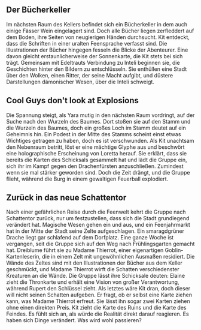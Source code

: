 ## Der Bücherkeller

Im nächsten Raum des Kellers befindet sich ein Bücherkeller in dem auch einige Fässer Wein eingelagert sind. Doch alle Bücher liegen zerfleddert auf dem Boden, ihre Seiten von neugierigen Händen durchsucht.  Kit entdeckt, dass die Schriften in einer uralten Feensprache verfasst sind. Die Illustrationen der Bücher hingegen fesseln die Blicke der Abenteurer. Eine davon gleicht erstaunlicherweise der Sonnenkarte, die Kit stets bei sich trägt. Gemeinsam mit Edeltrauts Verbindung zu Inteli beginnen sie, die Geschichten hinter den Bildern zu entschlüsseln. Sie enthüllen eine Stadt über den Wolken, einen Ritter, der seine Macht aufgibt, und düstere Darstellungen dämonischer Wesen, über die Inteli schweigt.

## Cool Guys don't look at Explosions

Die Spannung steigt, als Yara mutig in den nächsten Raum vordringt, auf der Suche nach den Wurzeln des Baumes. Dort stoßen sie auf den Stamm und die Wurzeln des Baumes, doch ein großes Loch im Stamm deutet auf ein Geheimnis hin. Ein Podest in der Mitte des Stamms scheint einst etwas Wichtiges getragen zu haben, doch es ist verschwunden. Als Kit unachtsam den Nebenraum betritt, löst er eine mächtige Glyphe aus und beschwört eine holographische Erscheinung von Loretta herauf. Sie erklärt, dass sie bereits die Karten des Schicksals gesammelt hat und lädt die Gruppe ein, sich ihr im Kampf gegen den Drachenfürsten anzuschließen. Zumindest wenn sie mal stärker geworden sind. Doch die Zeit drängt, und die Gruppe flieht, während die Burg in einem gewaltigen Feuerball explodiert.

## Zurück in das neue Schattentor

Nach einer gefährlichen Reise durch die Feenwelt kehrt die Gruppe nach Schattentor zurück, nur um festzustellen, dass sich die Stadt grundlegend verändert hat. Magische Wesen gehen ein und aus, und ein Feenjahrmarkt hat in der Mitte der Stadt seine Zelte aufgeschlagen. Ein smaragdgrüner Drache liegt gar schlafend auf dem Dorfplatz. Eine ganze Woche ist vergangen, seit die Gruppe sich auf den Weg nach Frühlingsgarten gemacht hat. Dreiblume führt sie zu Madame Thierrot, einer eigenartigen Goblin-Kartenleserin, die in einem Zelt mit ungewöhnlichen Ausmaßen residiert. Die Wände des Zeltes sind mit den Illustrationen der Bücher aus dem Keller geschmückt, und Madame Thierrot wirft die Schatten verschiedenster Kreaturen an die Wände. Die Gruppe lässt ihre Schicksale deuten: Elaine zieht die Thronkarte und erhält eine Vision von großer Verantwortung, während Rupert den Schlüssel zieht. Als letztes wäre Kit dran, doch dieser will nicht seinen Schatten aufgeben. Er fragt, ob er selbst eine Karte ziehen kann, was Madame Thierrot erfreut. Sie lässt ihn sogar zwei Karten ziehen ohne einen direkten Preis. Kit zieht die Karte des Ruins und die Karte des Feindes. Es fühlt sich an, als würde die Realität direkt darauf reagieren. Es haben sich Dinge verändert. Was wird wohl passieren?
